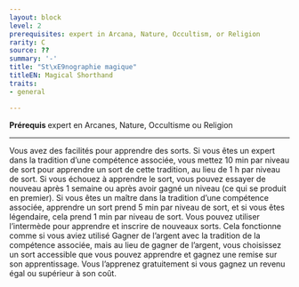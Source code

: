 ```yaml
---
layout: block
level: 2
prerequisites: expert in Arcana, Nature, Occultism, or Religion
rarity: C
source: ??
summary: '-'
title: "St\xE9nographie magique"
titleEN: Magical Shorthand
traits:
- general

---
```


<p><strong>Prérequis </strong> expert en Arcanes, Nature, Occultisme ou Religion</p>
<hr>
<p>Vous avez des facilités pour apprendre des sorts. Si vous êtes un expert dans la tradition d’une compétence associée, vous mettez 10 min par niveau de sort pour apprendre un sort de cette tradition, au lieu de 1 h par niveau de sort. Si vous échouez à apprendre le sort, vous pouvez essayer de nouveau après 1 semaine ou après avoir gagné un niveau (ce qui se produit en premier). Si vous êtes un maître dans la tradition d’une compétence associée, apprendre un sort prend 5 min par niveau de sort, et si vous êtes légendaire, cela prend 1 min par niveau de sort. Vous pouvez utiliser l’intermède pour apprendre et inscrire de nouveaux sorts. Cela fonctionne comme si vous aviez utilisé Gagner de l’argent avec la tradition de la compétence associée, mais au lieu de gagner de l’argent, vous choisissez un sort accessible que vous pouvez apprendre et gagnez une remise sur son apprentissage. Vous l’apprenez gratuitement si vous gagnez un revenu égal ou supérieur à son coût.</p>